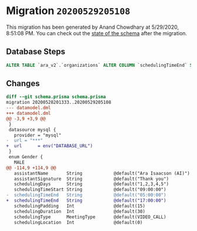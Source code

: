 # Migration `20200529205108`

This migration has been generated by Anand Chowdhary at 5/29/2020, 8:51:08 PM.
You can check out the [state of the schema](./schema.prisma) after the migration.

## Database Steps

```sql
ALTER TABLE `ara_v2`.`organizations` ALTER COLUMN `schedulingTimeEnd` SET DEFAULT '17:00:00';
```

## Changes

```diff
diff --git schema.prisma schema.prisma
migration 20200528201333..20200529205108
--- datamodel.dml
+++ datamodel.dml
@@ -3,9 +3,9 @@
 }
 datasource mysql {
   provider = "mysql"
-  url = "***"
+  url      = env("DATABASE_URL")
 }
 enum Gender {
   MALE
@@ -114,9 +114,9 @@
   assistantName       String            @default("Ara Isaacson (AI)")
   assistantSignature  String            @default("Thank you")
   schedulingDays      String            @default("1,2,3,4,5")
   schedulingTimeStart String            @default("09:00:00")
-  schedulingTimeEnd   String            @default("05:00:00")
+  schedulingTimeEnd   String            @default("17:00:00")
   schedulingPadding   Int               @default(15)
   schedulingDuration  Int               @default(30)
   schedulingType      MeetingType       @default(VIDEO_CALL)
   schedulingLocation  Int               @default(0)
```


